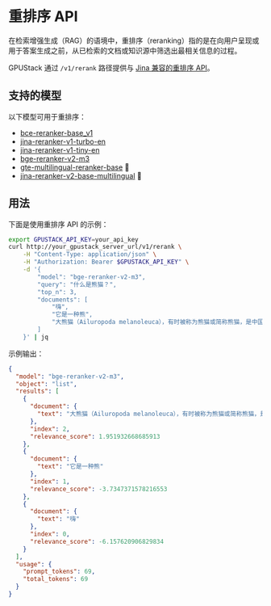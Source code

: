 # 重排序 API

在检索增强生成（RAG）的语境中，重排序（reranking）指的是在向用户呈现或用于答案生成之前，从已检索的文档或知识源中筛选出最相关信息的过程。

GPUStack 通过 `/v1/rerank` 路径提供与 [Jina 兼容的重排序 API](https://jina.ai/reranker/)。

## 支持的模型

以下模型可用于重排序：

- [bce-reranker-base_v1](https://huggingface.co/gpustack/bce-reranker-base_v1-GGUF)
- [jina-reranker-v1-turbo-en](https://huggingface.co/gpustack/jina-reranker-v1-turbo-en-GGUF)
- [jina-reranker-v1-tiny-en](https://huggingface.co/gpustack/jina-reranker-v1-tiny-en-GGUF)
- [bge-reranker-v2-m3](https://huggingface.co/gpustack/bge-reranker-v2-m3-GGUF)
- [gte-multilingual-reranker-base](https://huggingface.co/gpustack/gte-multilingual-reranker-base-GGUF) <span title="experimental">🧪</span>
- [jina-reranker-v2-base-multilingual](https://huggingface.co/gpustack/jina-reranker-v2-base-multilingual-GGUF) <span title="experimental">🧪</span>

## 用法

下面是使用重排序 API 的示例：

```bash
export GPUSTACK_API_KEY=your_api_key
curl http://your_gpustack_server_url/v1/rerank \
    -H "Content-Type: application/json" \
    -H "Authorization: Bearer $GPUSTACK_API_KEY" \
    -d '{
        "model": "bge-reranker-v2-m3",
        "query": "什么是熊猫？",
        "top_n": 3,
        "documents": [
            "嗨",
            "它是一种熊",
            "大熊猫（Ailuropoda melanoleuca），有时被称为熊猫或简称熊猫，是中国特有的一种熊科动物。"
        ]
    }' | jq
```

示例输出：

```json
{
  "model": "bge-reranker-v2-m3",
  "object": "list",
  "results": [
    {
      "document": {
        "text": "大熊猫（Ailuropoda melanoleuca），有时被称为熊猫或简称熊猫，是中国特有的一种熊科动物。"
      },
      "index": 2,
      "relevance_score": 1.951932668685913
    },
    {
      "document": {
        "text": "它是一种熊"
      },
      "index": 1,
      "relevance_score": -3.7347371578216553
    },
    {
      "document": {
        "text": "嗨"
      },
      "index": 0,
      "relevance_score": -6.157620906829834
    }
  ],
  "usage": {
    "prompt_tokens": 69,
    "total_tokens": 69
  }
}
```